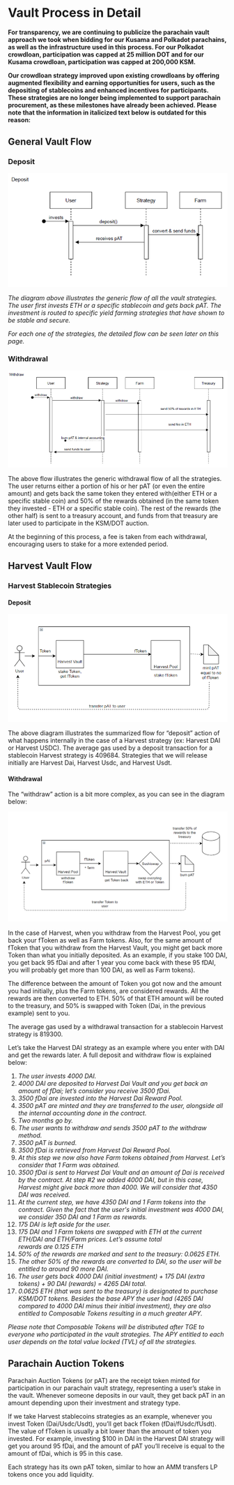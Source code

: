 # Vault Process in Detail

**For transparency, we are continuing to publicize the parachain vault approach we took when bidding for our Kusama and 
Polkadot parachains, as well as the infrastructure used in this process. For our Polkadot crowdloan, participation was 
capped at 25 million DOT and for our Kusama crowdloan, participation was capped at 200,000 KSM.**

**Our crowdloan strategy improved upon existing crowdloans by offering augmented flexibility and earning opportunities 
for users, such as the depositing of stablecoins and enhanced incentives for participants. These strategies are no 
longer being implemented to support parachain procurement, as these milestones have already been achieved. Please note 
that the information in italicized text below is outdated for this reason:**


## General Vault Flow


### Deposit

![general_vault_flow_deposit](../../../static/img/products/parachain-vault-strategy/general-vault-flow-deposit.png)

_The diagram above illustrates the generic flow of all the vault strategies. The user first invests ETH or a specific 
stablecoin and gets back pAT. The investment is routed to specific yield farming strategies that have shown to be stable 
and secure._

_For each one of the strategies, the detailed flow can be seen later on this page._


### Withdrawal


![general_vault-flow-withdrawal](../../../static/img/products/parachain-vault-strategy/general-vault-flow-withdrawal.png)


The above flow illustrates the generic withdrawal flow of all the strategies. The user returns either a portion of his 
or her pAT (or even the entire amount) and gets back the same token they entered with(either ETH or a specific stable 
coin) and 50% of the rewards obtained (in the same token they invested - ETH or a specific stable coin). The rest of 
the rewards (the other half) is sent to a treasury account, and funds from that treasury are later used to participate
in the KSM/DOT auction.

At the beginning of this process, a fee is taken from each withdrawal, encouraging users to stake for a more extended 
period.


## Harvest Vault Flow


### Harvest Stablecoin Strategies


#### Deposit

![harvest_vault-flow_deposit](../../../static/img/products/parachain-vault-strategy/harvest-vault-flow-deposit.png)


The above diagram illustrates the summarized flow for “deposit” action of what happens internally in the case of a 
Harvest strategy (ex: Harvest DAI or Harvest USDC). The average gas used by a deposit transaction for a stablecoin 
Harvest strategy is 409684. Strategies that we will release initially are Harvest Dai, Harvest Usdc, and Harvest Usdt.


#### Withdrawal

The “withdraw” action is a bit more complex, as you can see in the diagram below:

![harvest_vault-flow_withdrawal](../../../static/img/products/parachain-vault-strategy/harvest-vault-flow-withdrawal.png)


In the case of Harvest, when you withdraw from the Harvest Pool, you get back your fToken as well as Farm tokens. Also, 
for the same amount of fToken that you withdraw from the Harvest Vault, you might get back more Token than what you 
initially deposited. As an example, if you stake 100 DAI, you get back 95 fDai and after 1 year you come back with 
these 95 fDAI, you will probably get more than 100 DAI, as well as Farm tokens).

The difference between the amount of Token you got now and the amount you had initially, plus the Farm tokens, are 
considered rewards. All the rewards are then converted to ETH. 50% of that ETH amount will be routed to the treasury, 
and 50% is swapped with Token (Dai, in the previous example) sent to you.

The average gas used by a withdrawal transaction for a stablecoin Harvest strategy is 819300.

Let’s take the Harvest DAI strategy as an example where you enter with DAI and get the rewards later. A full deposit 
and withdraw flow is explained below:



1. _The user invests 4000 DAI._
2. _4000 DAI are deposited to Harvest Dai Vault and you get back an amount of fDai; let’s consider you receive 3500 
   fDai._
3. _3500 fDai are invested into the Harvest Dai Reward Pool._
4. _3500 pAT are minted and they are transferred to the user, alongside all the internal accounting done in the contract._
5. _Two months go by._
6. _The user wants to withdraw and sends 3500 pAT to the withdraw method._
7. _3500 pAT is burned._
8. _3500 fDai is retrieved from Harvest Dai Reward Pool._
9. _At this step we now also have Farm tokens obtained from Harvest. Let’s consider that 1 Farm was obtained._
10. _3500 fDai is sent to Harvest Dai Vault and an amount of Dai is received by the contract. At step #2 we added 
    4000  DAI, but in this case, Harvest might give back more than 4000. We will consider that 4350 DAI was received._
11. _At the current step, we have 4350 DAI and 1 Farm tokens into the contract. Given the fact that the user's 
    initial  investment was 4000 DAI, we consider 350 DAI and 1 Farm as rewards._
12. _175 DAI is left aside for the user._
13. _175 DAI and 1 Farm tokens are swapped with ETH at the current ETH/DAI and ETH/Farm prices. Let’s assume total  
    rewards are 0.125 ETH_
14. _50% of the rewards are marked and sent to the treasury: 0.0625 ETH._
15. _The other 50% of the rewards are converted to DAI, so the user will be entitled to around 90 more DAI._
16. _The user gets back 4000 DAI (initial investment) + 175 DAI (extra tokens) + 90 DAI (rewards) = 4265 DAI total._
17. _0.0625 ETH (that was sent to the treasury) is designated to purchase KSM/DOT tokens. Besides the base APY the 
    user  had (4265 DAI compared to 4000 DAI minus their initial investment), they are also entitled to Composable
    Tokens resulting in a much greater APY._

_Please note that Composable Tokens will be distributed after TGE to everyone who participated in the vault strategies. 
The APY entitled to each user depends on the total value locked (TVL) of all the strategies._


## Parachain Auction Tokens

Parachain Auction Tokens (or pAT) are the receipt token minted for participation in our parachain vault strategy, 
representing a user’s stake in the vault. Whenever someone deposits in our vault, they get back pAT in an amount 
depending upon their investment and strategy type.

If we take Harvest stablecoins strategies as an example, whenever you invest Token (Dai/Usdc/Usdt), you’ll get back 
fToken (fDai/fUsdc/fUsdt). The value of fToken is usually a bit lower than the amount of token you invested. 
For example, investing $100 in DAI in the Harvest DAI strategy will get you around 95 fDai, and the amount of pAT you’ll
receive is equal to the amount of fDai, which is 95 in this case.

Each strategy has its own pAT token, similar to how an AMM transfers LP tokens once you add liquidity.